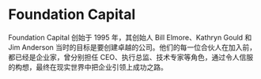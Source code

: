 # Foundation Capital

Foundation Capital 创始于 1995 年，其创始人 Bill Elmore、Kathryn Gould 和 Jim Anderson 当时的目标是要创建卓越的公司。他们的每一位合伙人在加入前，都已经是企业家，曾分别担任 CEO、执行总监、技术专家等角色，通过令人信服的构想，最终在现实世界中把企业引领上成功之路。


